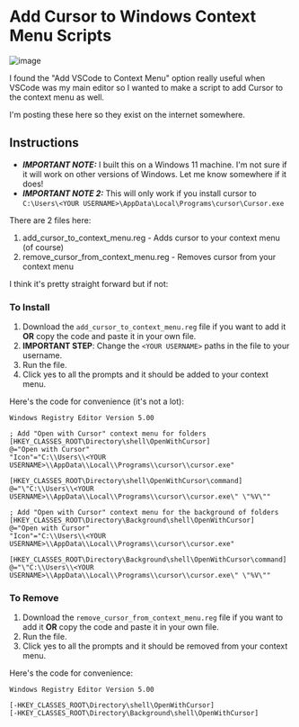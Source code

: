 # Add Cursor to Windows Context Menu Scripts
![image](https://github.com/user-attachments/assets/d9428754-03d9-45c9-a0b6-b1628f6dd2ea)

I found the "Add VSCode to Context Menu" option really useful when VSCode was my main editor so I wanted to make a script to add Cursor to the context menu as well.

I'm posting these here so they exist on the internet somewhere.

## Instructions
- ***IMPORTANT NOTE:*** I built this on a Windows 11 machine. I'm not sure if it will work on other versions of Windows. Let me know somewhere if it does!
- ***IMPORTANT NOTE 2:*** This will only work if you install cursor to `C:\Users\<YOUR USERNAME>\AppData\Local\Programs\cursor\Cursor.exe`

There are 2 files here:
1. add_cursor_to_context_menu.reg - Adds cursor to your context menu (of course)
2. remove_cursor_from_context_menu.reg - Removes cursor from your context menu

I think it's pretty straight forward but if not:

### To Install

1. Download the `add_cursor_to_context_menu.reg` file if you want to add it **OR** copy the code and paste it in your own file.
2. **IMPORTANT STEP**: Change the `<YOUR USERNAME>` paths in the file to your username.
3. Run the file.
4. Click yes to all the prompts and it should be added to your context menu.

Here's the code for convenience (it's not a lot):
```reg
Windows Registry Editor Version 5.00

; Add "Open with Cursor" context menu for folders
[HKEY_CLASSES_ROOT\Directory\shell\OpenWithCursor]
@="Open with Cursor"
"Icon"="C:\\Users\\<YOUR USERNAME>\\AppData\\Local\\Programs\\cursor\\cursor.exe"

[HKEY_CLASSES_ROOT\Directory\shell\OpenWithCursor\command]
@="\"C:\\Users\\<YOUR USERNAME>\\AppData\\Local\\Programs\\cursor\\cursor.exe\" \"%V\""

; Add "Open with Cursor" context menu for the background of folders
[HKEY_CLASSES_ROOT\Directory\Background\shell\OpenWithCursor]
@="Open with Cursor"
"Icon"="C:\\Users\\<YOUR USERNAME>\\AppData\\Local\\Programs\\cursor\\cursor.exe"

[HKEY_CLASSES_ROOT\Directory\Background\shell\OpenWithCursor\command]
@="\"C:\\Users\\<YOUR USERNAME>\\AppData\\Local\\Programs\\cursor\\cursor.exe\" \"%V\"" 
```


### To Remove

1. Download the `remove_cursor_from_context_menu.reg` file if you want to add it **OR** copy the code and paste it in your own file.
2. Run the file.
3. Click yes to all the prompts and it should be removed from your context menu.

Here's the code for convenience:

```reg
Windows Registry Editor Version 5.00

[-HKEY_CLASSES_ROOT\Directory\shell\OpenWithCursor]
[-HKEY_CLASSES_ROOT\Directory\Background\shell\OpenWithCursor] 
```
